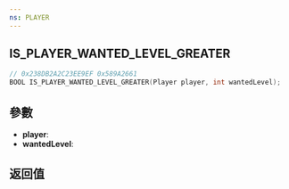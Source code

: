 ```yaml
---
ns: PLAYER
---
```

## IS_PLAYER_WANTED_LEVEL_GREATER

```c
// 0x238DB2A2C23EE9EF 0x589A2661
BOOL IS_PLAYER_WANTED_LEVEL_GREATER(Player player, int wantedLevel);
```


## 參數
* **player**: 
* **wantedLevel**: 

## 返回值
